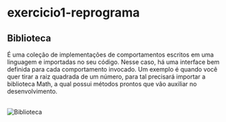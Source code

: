 # exercicio1-reprograma

## Biblioteca
É uma coleção de implementações de comportamentos escritos em uma linguagem e importadas no seu código. Nesse caso, há uma interface bem definida para cada comportamento invocado. Um exemplo é quando você quer tirar a raiz quadrada de um número, para tal precisará importar a biblioteca Math, a qual possui métodos prontos que vão auxiliar no desenvolvimento.<br/><br/>

![Biblioteca](https://super.abril.com.br/wp-content/uploads/2018/04/bibliotecas.png?quality=70&strip=info&resize=680,453)